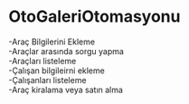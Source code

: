 # OtoGaleriOtomasyonu

-Araç Bilgilerini Ekleme                                                                                            
-Araçlar arasında sorgu yapma                                                                              
-Araçları listeleme                                                                                                 
-Çalışan bilgileirni ekleme                                                                                          
-Çalışanları listeleme                                                                                                      
-Araç kiralama veya satın alma                                                               


